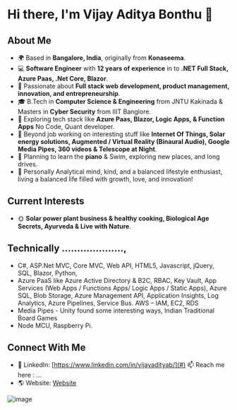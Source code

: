 <!-- **VijaiAaditya/VijaiAaditya** is a ✨ _special_ ✨ repository because its `README.md` (this file) appears on your GitHub profile. -->

# Hi there, I'm Vijay Aditya Bonthu 👋

## About Me
- 🌍 Based in **Bangalore, India**, originally from **Konaseema**.
- 💻 **Software Engineer** with **12 years of experience** in to **.NET Full Stack, Azure Paas, .Net Core, Blazor**.
- 🎯 Passionate about **Full stack web development, product management, innovation, and entrepreneurship**.
- 🎓 B.Tech in **Computer Science & Engineering** from JNTU Kakinada & Masters in **Cyber Security** from IIIT Banglore.
- 🚀 Exploring tech stack like **Azure Paas, Blazor, Logic Apps, & Function Apps** No Code, Quant developer.
- 🌱 Beyond job working on interesting stuff like **Internet Of Things, Solar energy solutions, Augmented / Virtual Reality (Binaural Audio), Google Media Pipes, 360 videos & Telescope at Night**.
- 🎵 Planning to learn the **piano** & Swim, exploring new places, and long drives.
- 🥗 Personally Analytical mind, kind, and a balanced lifestyle enthusiast, living a balanced life filled with growth, love, and innovation!

## Current Interests
- 🌞 **Solar power plant business & healthy cooking, Biological Age Secrets, Ayurveda & Live with Nature**.
  
## Technically ....................,

- C#, ASP.Net MVC, Core MVC, Web API, HTML5, Javascript, jQuery, SQL, Blazor, Python,
- Azure PaaS like Azure Active Directory & B2C, RBAC, Key Vault, App Services (Web Apps / Functions Apps/ Logic Apps / Static Apps), Azure SQL, Blob Storage, Azure Management API, Application Insights, Log Analytics, Azure Pipelines, Service Bus.
AWS – IAM, EC2, RDS
- Media Pipes - Unity found some interesting ways, Indian Traditional Board Games
- Node MCU, Raspberry Pi.

## Connect With Me
- 💼 LinkedIn: [https://www.linkedin.com/in/vijayadityab/](#) 📫 Reach me here : ...
- 🌎 Website: [Website](#)

![image](https://github.com/user-attachments/assets/04ba5c20-bc6d-4949-9c1d-10698ac24b7c)

